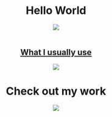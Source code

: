 <div align = "center">
<h1>Hello World</h1>
    <img align = "center" src = "https://i.pinimg.com/originals/d0/00/b3/d000b3641dcec6b05f48f3c6b76ff6ad.gif" width = "max" height = "auto">
</div>
<br/>
<div align="center">
</div>
<p align="center">
  <a href="https://skillicons.dev">
      <h2 align = "center">What I usually use</h2>
      <div align = "center">
        <img src="https://skillicons.dev/icons?i=idea,react,java,spring,python,docker,js,html,css,bootstrap,ruby,rails" />
      </div>
  </a>
</p>
<div align = "center">
<h1>Check out my work</h1>
    <img align = "center" src = "https://media1.tenor.com/m/GOj9ZF_-ZOcAAAAC/cat.gif" width = "max" height = "auto">
</div>
